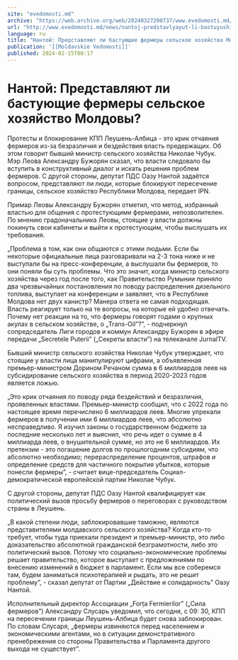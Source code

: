 ```yaml
---
site: "evedomosti.md"
archive: "https://web.archive.org/web/20240327200737/www.evedomosti.md/news/nantoj-predstavlyayut-li-bastuyushie-fermery-selskoe-hozyajs"
url: "http://www.evedomosti.md/news/nantoj-predstavlyayut-li-bastuyushie-fermery-selskoe-hozyajs"
language: ru
title: "Нантой: Представляют ли бастующие фермеры сельское хозяйство Молдовы?"
publication: '[[Moldavskie Vedomosti]]'
published: 2024-02-15T08:17
---
```


# Нантой: Представляют ли бастующие фермеры сельское хозяйство Молдовы?

Протесты и блокирование КПП Леушень-Албица - это крик отчаяния фермеров из-за безразличия и бездействия власть предержащих. Об этом говорит бывший министр сельского хозяйства Николае Чубук. Мэр Леова Александру Бужорян сказал, что власти следовало бы вступить в конструктивный диалог и искать решения проблем фермеров. С другой стороны, депутат ПДС Оазу Нантой задаётся вопросом, представляют ли люди, которые блокируют пересечение границы, сельское хозяйство Республики Молдова, передает IPN.

Примар Леовы Александру Бужорян отметил, что метод, избранный властью для общения с протестующими фермерами, непозволителен. По мнению градоначальника Леовы, стоящие у власти должны покинуть свои кабинеты и выйти к протестующим, чтобы выслушать их требования.

„Проблема в том, как они общаются с этими людьми. Если бы некоторые официальные лица разговаривали на 2-3 тона ниже и не выступали бы на пресс-конференции, а выслушали бы фермеров, то они поняли бы суть проблемы. Что это значит, когда министр сельского хозяйства через год после того, как Правительство Румынии приняло два чрезвычайных постановления по поводу распределения дизельного топлива, выступает на конференции и заявляет, что в Республике Молдова нет двух канистр? Манера ответа не самая подходящая. Власть реагирует только на те вопросы, на которые ей удобно отвечать. Почему нет реакции на то, что фермеры говорят годами о крупных акулах в сельском хозяйстве, о „Trans-Oil”?”, - подчеркнул сопредседатель Лиги городов и коммун Александру Бужорян в эфире передачи „Secretele Puterii” („Секреты власти”) на телеканале JurnalTV.

Бывший министр сельского хозяйства Николае Чубук утверждает, что стоящие у власти лица манипулируют цифрами, а объявленная премьер-министром Дорином Речаном сумма в 6 миллиардов леев на субсидирование сельского хозяйства в период 2020-2023 годов является ложью.

„Это крик отчаяния по поводу ряда бездействий и безразличия, проявленных властями. Премьер-министр сообщил, что с 2022 года по настоящее время перечислено 6 миллиардов леев. Многие упрекали фермеров в получении ими 6 миллиардов леев, что абсолютно несправедливо. Я изучил законы о государственном бюджете за последние несколько лет и выяснил, что речь идет о сумме в 4 миллиарда леев, о внушительной сумме, но это не 6 миллиардов. Их претензии - это погашение долгов по прошлогодним субсидиям, что абсолютно необходимо; перераспределение процентов, штрафов и определение средств для частичного покрытия убытков, которые понесли фермеры”, - считает вице-председатель Социал-демократической европейской партии Николае Чубук.

С другой стороны, депутат ПДС Оазу Нантой квалифицирует как политический вызов просьбу фермеров о переговорах с руководством страны в Леушень.

„В какой степени люди, заблокировавшие таможню, являются представителями молдавского сельского хозяйства? Когда кто-то требует, чтобы туда приехали президент и премьер-министр, это либо доказательство абсолютной гражданской безграмотности, либо это политический вызов. Потому что социально-экономические проблемы решает правительство, которое выступает с предложениями по внесению изменений в бюджет в парламент. Если мы все соберемся там, будем заниматься психотерапией и рыдать, это не решит проблему”, - сказал депутат от Партии „Действие и солидарность” Оазу Нантой.

Исполнительный директор Ассоциации „Forța Fermierilor” („Сила фермеров”) Александру Слусарь уведомил, что сегодня, с 09: 30, КПП на пересечении границы Леушень-Албица будет снова заблокирован. По словам Слусаря, „фермеры извиняются перед населением и экономическими агентами, но в ситуации демонстративного пренебрежения со стороны Правительства и Парламента другого выхода не существует”.